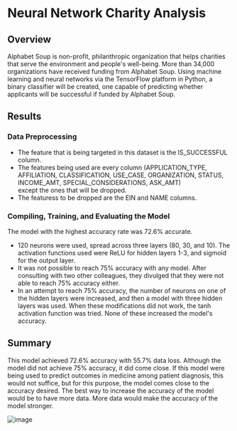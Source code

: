 # Neural Network Charity Analysis

## Overview

Alphabet Soup is non-profit, philanthropic organization that helps charities that serve the environment and people's well-being. More than 34,000 organizations have received funding from Alphabet Soup. Using machine learning and neural networks via the TensorFlow platform in Python, a binary classifier will be created, one capable of predicting whether applicants will be successful if funded by Alphabet Soup. 

## Results

### Data Preprocessing

- The feature that is being targeted in this dataset is the IS_SUCCESSFUL column.
- The features being used are every column (APPLICATION_TYPE, AFFILIATION, CLASSIFICATION, USE_CASE, ORGANIZATION, STATUS, INCOME_AMT, SPECIAL_CONSIDERATIONS, ASK_AMT)  
except the ones that will be dropped.
- The featuress to be dropped are the EIN and NAME columns.

### Compiling, Training, and Evaluating the Model

The model with the highest accuracy rate was 72.6% accurate.

- 120 neurons were used, spread across three layers (80, 30, and 10). The activation functions used were ReLU for hidden layers 1-3, and sigmoid for the output layer.
- It was not possible to reach 75% accuracy with any model. After consulting with two other colleagues, they divulged that they were not able to reach 75% accuracy either.
- In an attempt to reach 75% accuracy, the number of neurons on one of the hidden layers were increased, and then a model with three hidden layers was used. When these modifications did not work, the tanh activation function was tried. None of these increased the model's accuracy.

## Summary

This model achieved 72.6% accuracy with 55.7% data loss. Although the model did not achieve 75% accuracy, it did come close. If this model were being used to predict outcomes in medicine among patient diagnosis, this would not suffice, but for this purpose, the model comes close to the accuracy desired. The best way to increase the accuracy of the model would be to have more data. More data would make the accuracy of the model stronger.

![image](https://user-images.githubusercontent.com/67409852/151640445-91fc5edc-9988-43f8-a8d3-81e64e07bc85.png)

